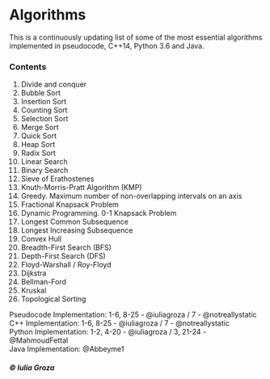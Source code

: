# Algorithms
This is a continuously updating list of some of the most essential algorithms implemented in pseudocode, C++14, Python 3.6 and Java.

### Contents
1. Divide and conquer
2. Bubble Sort
3. Insertion Sort
4. Counting Sort
5. Selection Sort
6. Merge Sort
7. Quick Sort
8. Heap Sort
9. Radix Sort
10. Linear Search
11. Binary Search
12. Sieve of Erathostenes
13. Knuth-Morris-Pratt Algorithm (KMP)
14. Greedy. Maximum number of non-overlapping intervals on an axis
15. Fractional Knapsack Problem
16. Dynamic Programming. 0-1 Knapsack Problem
17. Longest Common Subsequence
18. Longest Increasing Subsequence
19. Convex Hull
20. Breadth-First Search (BFS)
21. Depth-First Search (DFS)
22. Floyd-Warshall / Roy-Floyd
23. Dijkstra 
24. Bellman-Ford 
25. Kruskal 
26. Topological Sorting 

Pseudocode Implementation: 1-6, 8-25 - @iuliagroza / 7 - @notreallystatic <br>
C++ Implementation: 1-6, 8-25 - @iuliagroza / 7 - @notreallystatic <br>
Python Implementation: 1-2, 4-20 - @iuliagroza / 3, 21-24 - @MahmoudFettal <br>
Java Implementation: @Abbeyme1 <br>

##### © Iulia Groza
